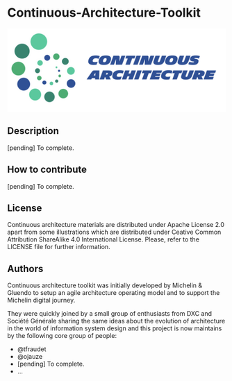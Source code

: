 # Continuous-Architecture-Toolkit

![ca-logo](./img/continuous-architecture-logo.png)

## Description

[pending] To complete.

## How to contribute

[pending] To complete.

## License

Continuous architecture materials are distributed under Apache License 2.0 apart from some illustrations which are distributed under Ceative Common Attribution ShareAlike 4.0 International License. Please, refer to the LICENSE file for further information.

## Authors

Continuous architecture toolkit was initially developed by Michelin & Gluendo to setup an agile architecture operating model and to support the Michelin digital journey.

They were quickly joined by a small group of enthusiasts from DXC and Société Générale sharing the same ideas about the evolution of architecture in the world of information system design and this project is now maintains by the following core group of people:

* @tfraudet
* @ojauze
* [pending] To complete.
* ...
